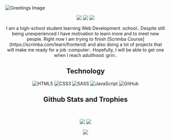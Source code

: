 ![Greetings Image](https://i.imgur.com/kR5XprB.png)

<p align="center">
 <img src="https://badges.pufler.dev/visits/dominikgorczyca/dominikgorczyca?color=blue&style=for-the-badge">
 <img src="https://badges.pufler.dev/repos/dominikgorczyca?color=blue&style=for-the-badge"/>
 <img src="https://badges.pufler.dev/commits/monthly/dominikgorczyca?color=blue&style=for-the-badge" />
<!--  <img src="https://badges.pufler.dev/years/dominikgorczyca?color=blue&style=for-the-badge" /> -->
</p>


<p align="center">
  I am a high-school student learning Web Development :school:. Despite still being unexperienced I have motivation to learn more and to meet new people. Right now I am trying to finish [Scrimba Course](https://scrimba.com/learn/frontend) and also doing a lot of projects that will make me ready for a job :computer:. Hopefully, I will be able to get one when I reach adulthood :grin:.
</p>  

<h2 align="center">Technology</h2>

<p align="center">
<img alt="HTML5" src="https://img.shields.io/badge/html5-%23E34F26.svg?style=for-the-badge&logo=html5&logoColor=white"/>
<img alt="CSS3" src="https://img.shields.io/badge/css3-%231572B6.svg?style=for-the-badge&logo=css3&logoColor=white"/>
  <img alt="SASS" src="https://img.shields.io/badge/SASS-hotpink.svg?style=for-the-badge&logo=SASS&logoColor=white"/>
<img alt="JavaScript" src="https://img.shields.io/badge/javascript-%23323330.svg?style=for-the-badge&logo=javascript&logoColor=%23F7DF1E"/>
<img alt="GitHub" src="https://img.shields.io/badge/github-%23121011.svg?style=for-the-badge&logo=github&logoColor=white"/>
  
</p>


<h2 align="center">
  Github Stats and Trophies 
</h2>
 
<br>

<p align = "center" >
  <img  src = "https://github-readme-stats.vercel.app/api?username=dominikgorczyca&show_icons=true&theme=react&line_height=27">
  <img src = "https://github-readme-stats.vercel.app/api/top-langs/?username=dominikgorczyca&langs_count=3&hide=ruby,dockerfile,shell,java,shaderlab,kotlin,hlsl&theme=react">
</p>


<p align="center">
  <img src="https://github-profile-trophy.vercel.app/?username=dominikgorczyca&theme=nord&column=6&row=1&margin-w=20">
</p>
